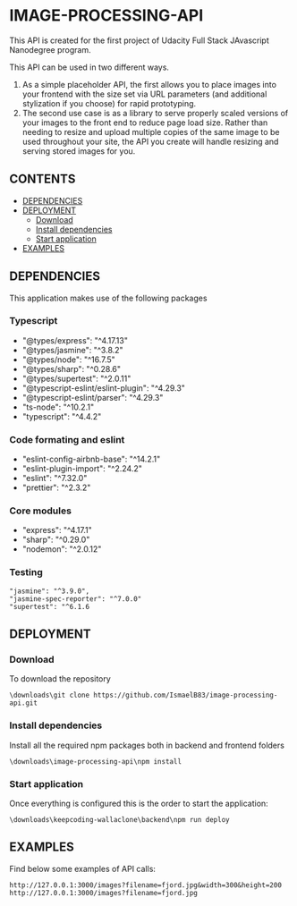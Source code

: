 # IMAGE-PROCESSING-API

This API is created for the first project of Udacity Full Stack JAvascript Nanodegree program.

This API can be used in two different ways.

1. As a simple placeholder API, the first allows you to place images into your frontend with the size set via URL parameters (and additional stylization if you choose) for rapid prototyping.
2. The second use case is as a library to serve properly scaled versions of your images to the front end to reduce page load size.
   Rather than needing to resize and upload multiple copies of the same image to be used throughout your site, the API you create will handle resizing and serving stored images for you.

## CONTENTS

- [DEPENDENCIES](#DEPENDENCIES)
- [DEPLOYMENT](#DEPLOYMENT)
  - [Download](#Download)
  - [Install dependencies](#Install-dependencies)
  - [Start application](#Start-application)
- [EXAMPLES](#EXAMPLES)

## DEPENDENCIES

This application makes use of the following packages

### Typescript

- "@types/express": "^4.17.13"
- "@types/jasmine": "^3.8.2"
- "@types/node": "^16.7.5"
- "@types/sharp": "^0.28.6"
- "@types/supertest": "^2.0.11"
- "@typescript-eslint/eslint-plugin": "^4.29.3"
- "@typescript-eslint/parser": "^4.29.3"
- "ts-node": "^10.2.1"
- "typescript": "^4.4.2"

### Code formating and eslint

- "eslint-config-airbnb-base": "^14.2.1"
- "eslint-plugin-import": "^2.24.2"
- "eslint": "^7.32.0"
- "prettier": "^2.3.2"

### Core modules

- "express": "^4.17.1"
- "sharp": "^0.29.0"
- "nodemon": "^2.0.12"

### Testing

    "jasmine": "^3.9.0",
    "jasmine-spec-reporter": "^7.0.0"
    "supertest": "^6.1.6

## DEPLOYMENT

### Download

To download the repository

```
\downloads\git clone https://github.com/IsmaelB83/image-processing-api.git
```

### Install dependencies

Install all the required npm packages both in backend and frontend folders

```
\downloads\image-processing-api\npm install
```

### Start application

Once everything is configured this is the order to start the application:

```
\downloads\keepcoding-wallaclone\backend\npm run deploy
```

## EXAMPLES

Find below some examples of API calls:

```
http://127.0.0.1:3000/images?filename=fjord.jpg&width=300&height=200
http://127.0.0.1:3000/images?filename=fjord.jpg
```
